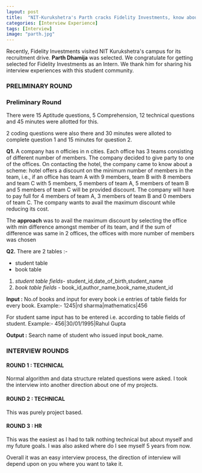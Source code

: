 ```yaml
---
layout: post
title:  "NIT-Kurukshetra's Parth cracks Fidelity Investments, know about the procedure"
categories: [Interview Experience]
tags: [Interview] 
image: "parth.jpg"
---
```


Recently, Fidelity Investments visited NIT Kurukshetra's campus for its recruitment drive. **Parth Dhamija** was selected. We congratulate for getting selected for Fidelity Investments as an Intern. We thank him for sharing his interview experiences with this student community. 

### **PRELIMINARY ROUND**

### Preliminary Round 
 
There were 15 Aptitude questions, 5 Comprehension, 12 technical questions and 45 minutes were allotted for this.

2 coding questions were also there and 30 minutes were alloted to complete question 1 and 15 minutes for question 2.


**Q1.** A company has n officies in n cities. Each office has 3 teams consisting of different number of members. The company decided to give party to one of the offices. On contacting the hotel, the company came to know about a scheme: hotel offers a discount on the minimum number of members in the team, i.e., if an office has team A with 9 members, team B with 8 members and team C with 5 members, 5 members of team A, 5 members of team B and 5 members of team C will be provided discount. The company will have to pay full for 4 members of team A, 3 members of team B and 0 members of team C.
The company wants to avail the maximum discount while reducing its cost.

The **approach** was to avail the maximum discount by selecting the office with min difference amongst member of its team, and if the sum of difference was same in 2 offices, the offices with more number of members was chosen



**Q2.** There are 2 tables :-

 - student table
 - book table

1. *student table fields*-  student_id,date_of_birth,student_name
2. *book table fields* -  book_id,author_name,book_name,student_id

**Input :** 
No.of books and input for every book i.e entries of table fields for every book.
Example:-
1245|rd sharma|mathematics|456

For student same input has to be entered i.e. according to table fields of student.
Example:-
456|30/01/1995|Rahul Gupta

**Output :**
Search name of student who issued input book_name.



### **INTERVIEW ROUNDS**

#### **ROUND 1 : TECHNICAL**
Normal algorithm and data structure related questions were asked. I took the interview into another direction about one of my projects.

#### **ROUND 2 : TECHNICAL**
This was purely project based.

#### **ROUND 3 : HR**
This was the easiest as I had to talk nothing technical but about myself and my future goals. I was also asked where do I see myself 5 years from now.


Overall it was an easy interview process, the direction of interview will depend upon on you where you want to take it.





